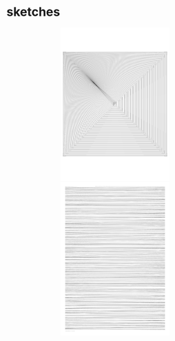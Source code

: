 # sketches


<p align="center">
    <img src="exports/2022.01.04-16.44.54-0.png" width="50%">
    <img src="exports/2022.01.04-16.52.18-0.png" width="50%">
</p>
